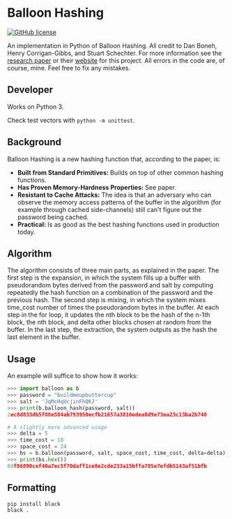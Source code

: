 # Balloon Hashing

[![GitHub license](https://img.shields.io/badge/LICENSE-MIT-GREEN)](LICENSE)

An implementation in Python of Balloon Hashing. All credit to Dan Boneh, Henry Corrigan-Gibbs, and Stuart Schechter. For more information see
the [research paper](https://eprint.iacr.org/2016/027.pdf) or their [website](https://crypto.stanford.edu/balloon/) for this project. All errors in the code are, of course, mine. Feel free to fix any mistakes.

## Developer

Works on Python 3.

Check test vectors with `python -m unittest`.

## Background

Balloon Hashing is a new hashing function that, according to the paper, is:

* **Built from Standard Primitives:** Builds on top of other common hashing functions.
* **Has Proven Memory-Hardness Properties:** See paper.
* **Resistant to Cache Attacks:** The idea is that an adversary who can observe the memory access patterns of the buffer in the algorithm (for example through cached side-channels) still can't figure out the password being cached.
* **Practical:** Is as good as the best hashing functions used in production today.

## Algorithm

The algorithm consists of three main parts, as explained in the paper. The first step is the expansion, in which the system fills
up a buffer with pseudorandom bytes derived from the password and salt by computing repeatedly the hash function on a combination
of the password and the previous hash. The second step is mixing, in which the system mixes time_cost number of times the pseudorandom
bytes in the buffer. At each step in the for loop, it updates the nth block to be the hash of the n-1th block, the nth block,
and delta other blocks chosen at random from the buffer. In the last step, the extraction, the system outputs as the hash the last
element in the buffer.

## Usage

An example will suffice to show how it works:

```python
>>> import balloon as b
>>> password = "buildmeupbuttercup"
>>> salt = 'JqMcHqUcjinFhQKJ'
>>> print(b.balloon_hash(password, salt))
2ec8d833db5f88e584ab793950ecfb21657a3816edea8d9e73ea23c13ba2b740

# A slightly more advanced usage
>>> delta = 5
>>> time_cost = 18
>>> space_cost = 24
>>> bs = b.balloon(password, salt, space_cost, time_cost, delta=delta)
>>> print(bs.hex())
69f86890cef40a7ec5f70daff1ce8e2cde233a15bffa785e7efdb5143af51bfb
```

## Formatting

```bash
pip install black
black .
```
